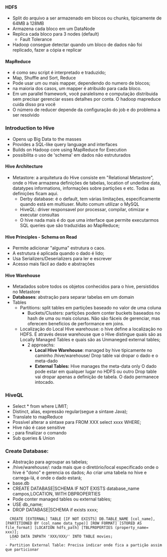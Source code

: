 #### HDFS
- Split do arquivo a ser armazenado em blocos ou chunks, tipicamente de 64MB à 128MB
- Armazena cada bloco em um DataNode
- Replica cada bloco para 3 nodes (default)
  - Fault Tolerance
- Hadoop consegue detectar quando um bloco de dados não foi replicado, fazer a cópia e replicar
#### MapReduce
  - é como seu script é interpretado e traduzido;
  - Map, Shuffle and Sort, Reduce
  - Pode usar um ou mais mapper, dependendo do numero de blocos;
  - na maioria dos casos, um mapper é atribuido para cada bloco.
  - Em um parallel framework, você paralelismo e computação distribuida sem precisar gerenciar esses detalhes por conta. O hadoop mapreduce cuida disso pra você
  - O número de reducer depende da configuração do job e do problema a ser resolvido
  
### Introduction to Hive
  - Opens up Big Data to the masses
  - Provides a SQL-like query language and interfaces
  - Builds on Hadoop core using MapReduce for Execution
  - possibilita o uso de 'schema' em dados não estruturados
  #### Hive Architecture
  - Metastore: a arquitetura do Hive consiste em "Relational Metastore", onde o Hive armazena definições de tabelas, location of underline data, datatypes informations, informações sobre partições e etc. Todas as definições ficam aqui.
    - Derby database: é o default, tem várias limitações, especificamente quando está em multiuser. Muito comum utilizar o MySQL
    - HiveQL: driver responsavel por processar, compilar, otimizar e executar consultas
    - O hive nada mais é do que uma interface que permite executarmos SQL queries que são traduzidas ao MapReduce;
    
  #### Hive Principles - Schema on Read
  - Permite adicionar "alguma" estrutura o caos.
  - A estrutura é aplicada quando o dado é lido;
  - Usa Serializers/Deserializers para ler e escrever 
  - Acesso mais fácil ao dado e abstrações
  #### Hive Warehouse
  - Metadados sobre todos os objetos conhecidos para o hive, persistidos no Metastore
  - __Databases__: abstração para separar tabelas em um domain
  - Tables
    - Partitions: split tables em partições baseado no valor de uma coluna
      - Buckets/Clusters: partições podem conter buckets baseados no hash de uma ou mais colunas. Não são fáceis de gerenciar, mas oferecem beneficios de performance em joins.
    - Localização do Local Hive warehouse: o hive define a localização no HDFS. É através desse warehouse que o Hive distingue quais são as Locally Managed Tables e quais são as Unmaneged external tables;
      - 2 approachs:
        - __Local Hive Warehouse__: 
          managed by hive
          tipicamente no caminho /hive/warehouse/
          Drop table vai dropar o dado e o meta-dado
        - __External Tables:__ 
          Hive manages the meta-data only 
          O dado pode estar em qualquer lugar no HDFS ou outro
          Drop table vai dropar apenas a definição de tabela. O dado permanece intocado.

### HiveQL
  - Select * from where LIMIT;
  - Distinct, alias, expressão regular(segue a sintaxe Java);
  - Translate to mapReduce
  - Possível alterar a sintaxe para FROM XXX select xxxx WHERE;
  - Hive não é case sensitive
  - ; para finalizar o comando
  - Sub queries & Union

### Create Database:
  - Abstração para agroupar as tabelas;
  - /hive/warehouse/: nada mais que o diretório/local especificado onde o hive é "dono" e gerencia os dados; Ao criar uma tabela no hive e carrega-lá, é onde o dado estará;
  - base.db
  - CREATE DATABASE|SCHEMA IF NOT EXISTS database_name campos,LOCATION, WITH DBPROPERTIES
  - Pode conter managed tables ou external tables;
  - USE db_name;
  - DROP DATABASE|SCHEMA if exists xxxx; 
  ```
    CREATE [EXTERNAL] TABLE [IF NOT EXISTS] DB.TABLE_NAME [col_name], [PARTITIONED BY (col_name data_type)] [ROW FORMAT] [STORED AS file_format] [LOCATION hdfs_path] [TBLPROPERTIES (property_name= xxx)]; 
    LOAD DATA INPATH 'XXX/XXX/' INTO TABLE movies;
    ```
  - Partition External Table: Precisa indicar onde fica a partição assim que particionar

  
    
